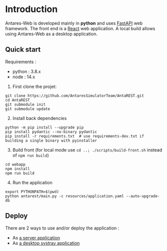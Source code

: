 # Introduction

Antares-Web is developed mainly in **python** and uses [FastAPI](https://fastapi.tiangolo.com/) web framework.
The front end is a [React](https://reactjs.org/) web application. A local build allows using Antares-Web as a desktop application.

## Quick start

Requirements : 
- python : 3.8.x
- node : 14.x

1. First clone the projet:

```
git clone https://github.com/AntaresSimulatorTeam/AntaREST.git
cd AntaREST
git submodule init
git submodule update
```

2. Install back dependencies

```
python -m pip install --upgrade pip
pip install pydantic --no-binary pydantic
pip install -r requirements.txt  # use requirements-dev.txt if building a single binary with pyinstaller 
```

3. Build front (for local mode use `cd ..; ./scripts/build-front.sh` instead of `npm run build`)

```
cd webapp
npm install
npm run build 
```

4. Run the application

```
export PYTHONPATH=$(pwd)
python antarest/main.py -c resources/application.yaml --auto-upgrade-db
```

## Deploy

There are 2 ways to use and/or deploy the application :
- As [a server application](./2-DEPLOY.md#production-server-deployment)
- As [a desktop systray application](./2-DEPLOY.md#local-application-build)